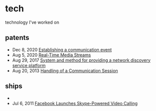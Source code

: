 # tech
technology I've worked on

## patents
- Dec 8, 2020 [Establishing a communication event](https://uspto.report/patent/grant/10,860,980)
- Aug 5, 2020 [Real-Time Media Streams](https://uspto.report/patent/app/20210044630)
- Aug 29, 2017 [System and method for providing a network discovery service platform](https://uspto.report/patent/grant/9,749,428)
- Aug 20, 2013 [Handling of a Communication Session](https://uspto.report/patent/grant/9,021,105)

## ships
- 
- Jul 6, 2011 [Facebook Launches Skype-Powered Video Calling](https://techcrunch.com/2011/07/06/facebook-launches-skype-powered-video-calling/)
